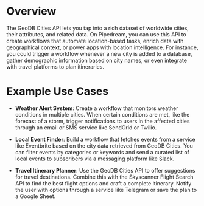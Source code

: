 # Overview

The GeoDB Cities API lets you tap into a rich dataset of worldwide cities, their attributes, and related data. On Pipedream, you can use this API to create workflows that automate location-based tasks, enrich data with geographical context, or power apps with location intelligence. For instance, you could trigger a workflow whenever a new city is added to a database, gather demographic information based on city names, or even integrate with travel platforms to plan itineraries.

# Example Use Cases

- **Weather Alert System**: Create a workflow that monitors weather conditions in multiple cities. When certain conditions are met, like the forecast of a storm, trigger notifications to users in the affected cities through an email or SMS service like SendGrid or Twilio.

- **Local Event Finder**: Build a workflow that fetches events from a service like Eventbrite based on the city data retrieved from GeoDB Cities. You can filter events by categories or keywords and send a curated list of local events to subscribers via a messaging platform like Slack.

- **Travel Itinerary Planner**: Use the GeoDB Cities API to offer suggestions for travel destinations. Combine this with the Skyscanner Flight Search API to find the best flight options and craft a complete itinerary. Notify the user with options through a service like Telegram or save the plan to a Google Sheet.
